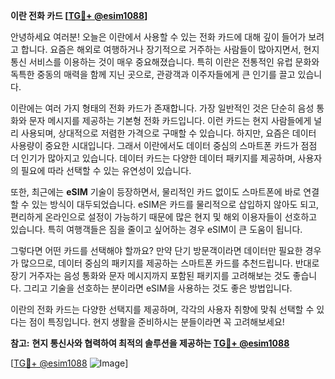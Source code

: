 **이란 전화 카드 [[TG💪+ @esim1088](https://t.me/s/esim1088)]**

안녕하세요 여러분! 오늘은 이란에서 사용할 수 있는 전화 카드에 대해 깊이 들어가 보려고 합니다. 요즘은 해외로 여행하거나 장기적으로 거주하는 사람들이 많아지면서, 현지 통신 서비스를 이용하는 것이 매우 중요해졌습니다. 특히 이란은 전통적인 유럽 문화와 독특한 중동의 매력을 함께 지닌 곳으로, 관광객과 이주자들에게 큰 인기를 끌고 있습니다.

이란에는 여러 가지 형태의 전화 카드가 존재합니다. 가장 일반적인 것은 단순히 음성 통화와 문자 메시지를 제공하는 기본형 전화 카드입니다. 이런 카드는 현지 사람들에게 널리 사용되며, 상대적으로 저렴한 가격으로 구매할 수 있습니다. 하지만, 요즘은 데이터 사용량이 중요한 시대입니다. 그래서 이란에서도 데이터 중심의 스마트폰 카드가 점점 더 인기가 많아지고 있습니다. 데이터 카드는 다양한 데이터 패키지를 제공하며, 사용자의 필요에 따라 선택할 수 있는 유연성이 있습니다.

또한, 최근에는 **eSIM** 기술이 등장하면서, 물리적인 카드 없이도 스마트폰에 바로 연결할 수 있는 방식이 대두되었습니다. eSIM은 카드를 물리적으로 삽입하지 않아도 되고, 편리하게 온라인으로 설정이 가능하기 때문에 많은 현지 및 해외 이용자들이 선호하고 있습니다. 특히 여행객들은 짐을 줄이고 싶어하는 경우 eSIM이 큰 도움이 됩니다.

그렇다면 어떤 카드를 선택해야 할까요? 만약 단기 방문객이라면 데이터만 필요한 경우가 많으므로, 데이터 중심의 패키지를 제공하는 스마트폰 카드를 추천드립니다. 반대로 장기 거주자는 음성 통화와 문자 메시지까지 포함된 패키지를 고려해보는 것도 좋습니다. 그리고 기술을 선호하는 분이라면 eSIM을 사용하는 것도 좋은 방법입니다.

이란의 전화 카드는 다양한 선택지를 제공하며, 각각의 사용자 취향에 맞춰 선택할 수 있다는 점이 특징입니다. 현지 생활을 준비하시는 분들이라면 꼭 고려해보세요!

**참고:** **현지 통신사와 협력하여 최적의 솔루션을 제공하는 [TG💪+ @esim1088](https://t.me/s/esim1088)**

[[TG💪+ @esim1088](https://t.me/s/esim1088) ![Image](https://i.postimg.cc/Y0z9fWf4/image.png)]